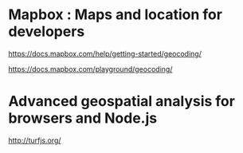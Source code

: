 
# Mapbox : Maps and location for developers

https://docs.mapbox.com/help/getting-started/geocoding/

https://docs.mapbox.com/playground/geocoding/

# Advanced geospatial analysis for browsers and Node.js

http://turfjs.org/

